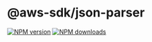 # @aws-sdk/json-parser

[![NPM version](https://img.shields.io/npm/v/@aws-sdk/json-parser/preview.svg)](https://www.npmjs.com/package/@aws-sdk/json-parser)
[![NPM downloads](https://img.shields.io/npm/dm/@aws-sdk/json-parser.svg)](https://www.npmjs.com/package/@aws-sdk/json-parser)
